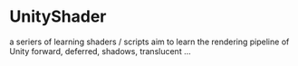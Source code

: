 # UnityShader

a seriers of learning shaders / scripts aim to learn the rendering pipeline of Unity
forward, deferred, shadows, translucent ...

